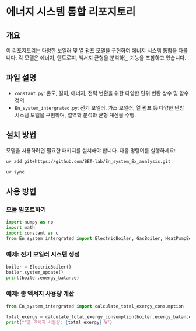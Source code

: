 # 에너지 시스템 통합 리포지토리

## 개요
이 리포지토리는 다양한 보일러 및 열 펌프 모델을 구현하여 에너지 시스템 통합을 다룹니다. 각 모델은 에너지, 엔트로피, 엑서지 균형을 분석하는 기능을 포함하고 있습니다.

## 파일 설명

- `constant.py`: 온도, 길이, 에너지, 전력 변환을 위한 다양한 단위 변환 상수 및 함수 정의.
- `En_system_intergrated.py`: 전기 보일러, 가스 보일러, 열 펌프 등 다양한 난방 시스템 모델을 구현하며, 열역학 분석과 균형 계산을 수행.

## 설치 방법
모델을 사용하려면 필요한 패키지를 설치해야 합니다. 다음 명령어를 실행하세요:

```bash
uv add git+https://github.com/BET-lab/En_system_Ex_analysis.git

uv sync
```

## 사용 방법

### 모듈 임포트하기
```python
import numpy as np
import math
import constant as c
from En_system_intergrated import ElectricBoiler, GasBoiler, HeatPumpBoiler
```

### 예제: 전기 보일러 시스템 생성
```python
boiler = ElectricBoiler()
boiler.system_update()
print(boiler.energy_balance)
```

### 예제: 총 엑서지 사용량 계산
```python
from En_system_intergrated import calculate_total_exergy_consumption

total_exergy = calculate_total_exergy_consumption(boiler.exergy_balance)
print(f"총 엑서지 사용량: {total_exergy} W")
```
